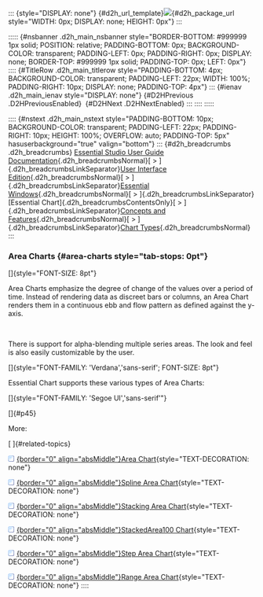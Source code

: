 ::: {style="DISPLAY: none"}
[](ms-xhelp:///?Id=d2h_url_template){#d2h_url_template}![](!package_url!){#d2h_package_url style="WIDTH: 0px; DISPLAY: none; HEIGHT: 0px"}
:::

::::: {#nsbanner .d2h_main_nsbanner style="BORDER-BOTTOM: #999999 1px solid; POSITION: relative; PADDING-BOTTOM: 0px; BACKGROUND-COLOR: transparent; PADDING-LEFT: 0px; PADDING-RIGHT: 0px; DISPLAY: none; BORDER-TOP: #999999 1px solid; PADDING-TOP: 0px; LEFT: 0px"}
:::: {#TitleRow .d2h_main_titlerow style="PADDING-BOTTOM: 4px; BACKGROUND-COLOR: transparent; PADDING-LEFT: 22px; WIDTH: 100%; PADDING-RIGHT: 10px; DISPLAY: none; PADDING-TOP: 4px"}
::: {#ienav .d2h_main_ienav style="DISPLAY: none"}
[](ms-xhelp:///?Id=fc3c3b06-52cf-4540-9b64-36cb2a7e6b9c){#D2HPrevious .D2HPreviousEnabled}  [](ms-xhelp:///?Id=2e675455-90df-42a9-88b7-b7ecf6398187){#D2HNext .D2HNextEnabled}
:::
::::
:::::

:::: {#nstext .d2h_main_nstext style="PADDING-BOTTOM: 10px; BACKGROUND-COLOR: transparent; PADDING-LEFT: 22px; PADDING-RIGHT: 10px; HEIGHT: 100%; OVERFLOW: auto; PADDING-TOP: 5px" hasuserbackground="true" valign="bottom"}
::: {#d2h_breadcrumbs .d2h_breadcrumbs}
[Essential Studio User Guide Documentation](ms-xhelp:///?Id=12457748-09e3-4d74-a240-8e049cedf030){.d2h_breadcrumbsNormal}[ \> ]{.d2h_breadcrumbsLinkSeparator}[User Interface Edition](ms-xhelp:///?Id=c29296b7-531c-413b-a0ec-488ca1f7f669){.d2h_breadcrumbsNormal}[ \> ]{.d2h_breadcrumbsLinkSeparator}[Essential Windows](ms-xhelp:///?Id=e60759d8-47a4-4570-9d7a-16a68d63f2ea){.d2h_breadcrumbsNormal}[ \> ]{.d2h_breadcrumbsLinkSeparator}[Essential Chart]{.d2h_breadcrumbsContentsOnly}[ \> ]{.d2h_breadcrumbsLinkSeparator}[Concepts and Features](ms-xhelp:///?Id=71321e9c-336c-4c1c-a127-be9f135ad4bb){.d2h_breadcrumbsNormal}[ \> ]{.d2h_breadcrumbsLinkSeparator}[Chart Types](ms-xhelp:///?Id=cf461556-638d-4482-bf48-b839cfdbac14){.d2h_breadcrumbsNormal}
:::

### Area Charts {#area-charts style="tab-stops: 0pt"}

[]{style="FONT-SIZE: 8pt"} 

Area Charts emphasize the degree of change of the values over a period of time. Instead of rendering data as discreet bars or columns, an Area Chart renders them in a continuous ebb and flow pattern as defined against the y-axis.

 

There is support for alpha-blending multiple series areas. The look and feel is also easily customizable by the user.

[]{style="FONT-FAMILY: 'Verdana','sans-serif'; FONT-SIZE: 8pt"} 

Essential Chart supports these various types of Area Charts:

[]{style="FONT-FAMILY: 'Segoe UI','sans-serif'"} 

[]{#p45} 

More:

[ ]{#related-topics}

[![](button.gif){border="0" align="absMiddle"}Area Chart](ms-xhelp:///?Id=78dee9e7-c9c5-4ca5-a814-454c4ffa9b46){style="TEXT-DECORATION: none"}

[![](button.gif){border="0" align="absMiddle"}Spline Area Chart](ms-xhelp:///?Id=9020d77a-7051-4af1-a907-156a2362a480){style="TEXT-DECORATION: none"}

[![](button.gif){border="0" align="absMiddle"}Stacking Area Chart](ms-xhelp:///?Id=04aacab9-660b-4c05-80d7-88183bc192a1){style="TEXT-DECORATION: none"}

[![](button.gif){border="0" align="absMiddle"}StackedArea100 Chart](ms-xhelp:///?Id=34f811b2-4a9c-41e2-98a6-f1bf057f8555){style="TEXT-DECORATION: none"}

[![](button.gif){border="0" align="absMiddle"}Step Area Chart](ms-xhelp:///?Id=410dfdb7-37a0-4b66-a97a-49f1f9812bd6){style="TEXT-DECORATION: none"}

[![](button.gif){border="0" align="absMiddle"}Range Area Chart](ms-xhelp:///?Id=923aca52-039b-4351-8f63-2641565f8539){style="TEXT-DECORATION: none"}
::::
